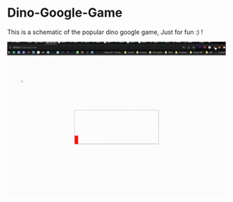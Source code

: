 # Dino-Google-Game

This is a schematic of the popular dino google game, Just for fun :) !

![Screenshot](Dino.gif)
